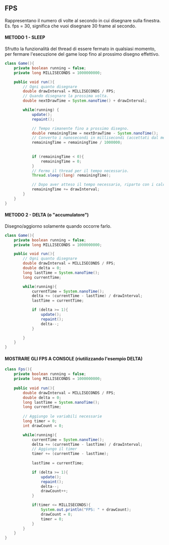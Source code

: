 ## FPS
Rappresentano il numero di volte al secondo in cui disegnare sulla finestra.
Es. fps = 30, significa che vuoi disegnare 30 frame al secondo.

#### METODO 1 - SLEEP
Sfrutto la funzionalità del thread di essere fermato in qualsiasi momento, per 
fermare l'esecuzione del game loop fino al prossimo disegno effettivo.
```Java
class Game(){
    private boolean running = false;
    private long MILLISECONDS = 1000000000;

    public void run(){
        // Ogni quanto disegnare
        double drawInterval = MILLISECONDS / FPS;
        // Quando disegnare la prossima volta.
        double nextDrawTime = System.nanoTime() + drawInterval;

        while(running) {
            update();
            repaint();

            // Tempo rimanente fino a prossimo disegno.
            double remainingTime = nextDrawTime - System.nanoTime();
            // Converto i nanosecondi in millisecondi (accettati dal metodo sleep).
            remainingTime = remainingTime / 1000000;
            
            
            if (remainingTime < 0){
                remainingTime = 0;
            }
            // Fermo il thread per il tempo necessario.
            Thread.sleep((long) remainingTime);

            // Dopo aver atteso il tempo necessario, riparto con i calcoli ma stavolta con un nuovo obiettivo davanti.
            remainingTime += drawInterval;
        } 
    }
}
```
#### METODO 2 - DELTA (o "accumulatore")
Disegno/aggiorno solamente quando occorre farlo.
```Java
class Game(){
    private boolean running = false;
    private long MILLISECONDS = 1000000000;

    public void run(){
        // Ogni quanto disegnare
        double drawInterval = MILLISECONDS / FPS;
        double delta = 0;
        long lastTime = System.nanoTime();
        long currentTime;

        while(running){
            currentTime = System.nanoTime();
            delta += (currentTime - lastTime) / drawInterval;
            lastTime = currentTime;

            if (delta >= 1){
                update();
                repaint();
                delta--;
            }

        }      
    }
}
```
#### MOSTRARE GLI FPS A CONSOLE (riutilizzando l'esempio DELTA)

```Java
class Fps(){
    private boolean running = false;
    private long MILLISECONDS = 1000000000;
    
    public void run(){
        double drawInterval = MILLISECONDS / FPS;
        double delta = 0;
        long lastTime = System.nanoTime();
        long currentTime;
        
        // Aggiungo le variabili necessarie
        long timer = 0;
        int drawCount = 0;

        while(running){
            currentTime = System.nanoTime();
            delta += (currentTime - lastTime) / drawInterval;
            // Aggiungo il timer
            timer += (currentTime - lastTime);
            
            lastTime = currentTime;

            if (delta >= 1){
                update();
                repaint();
                delta--;
                drawCount++;
            }

            if(timer <= MILLISECONDS){
                System.out.println("FPS: " + drawCount);
                drawCount = 0;
                timer = 0;
            }
        }   
    }
}
```